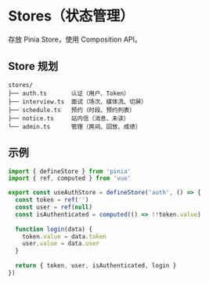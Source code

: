 # Stores（状态管理）

存放 Pinia Store，使用 Composition API。

## Store 规划

```
stores/
├── auth.ts       认证（用户、Token）
├── interview.ts  面试（场次、媒体流、切屏）
├── schedule.ts   预约（时段、预约列表）
├── notice.ts     站内信（消息、未读）
└── admin.ts      管理（房间、回放、成绩）
```

## 示例

```typescript
import { defineStore } from 'pinia'
import { ref, computed } from 'vue'

export const useAuthStore = defineStore('auth', () => {
  const token = ref('')
  const user = ref(null)
  const isAuthenticated = computed(() => !!token.value)
  
  function login(data) {
    token.value = data.token
    user.value = data.user
  }
  
  return { token, user, isAuthenticated, login }
})
```
